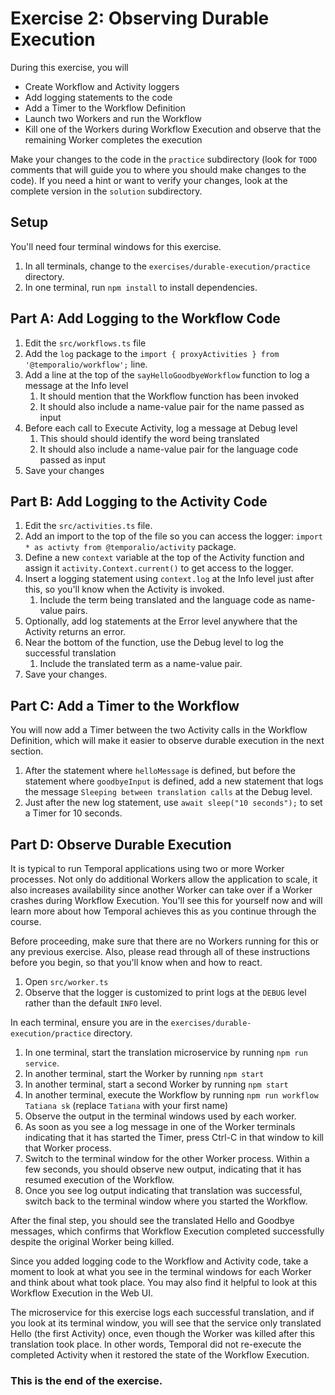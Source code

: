 # Exercise 2: Observing Durable Execution
During this exercise, you will

* Create Workflow and Activity loggers 
* Add logging statements to the code
* Add a Timer to the Workflow Definition
* Launch two Workers and run the Workflow
* Kill one of the Workers during Workflow Execution and observe that the remaining Worker completes the execution

Make your changes to the code in the `practice` subdirectory (look for `TODO` comments that will guide you to where you should make changes to the code). If you need a hint or want to verify your changes, look at the complete version in the `solution` subdirectory.

## Setup

You'll need four terminal windows for this exercise.

1. In all terminals, change to the `exercises/durable-execution/practice` directory.
2. In one terminal, run `npm install` to install dependencies.

## Part A: Add Logging to the Workflow Code

1. Edit the `src/workflows.ts` file
2. Add the `log`  package to the `import { proxyActivities } from '@temporalio/workflow';` line.
3. Add a line at the top of the `sayHelloGoodbyeWorkflow` function to log a message at the Info level
   1. It should mention that the Workflow function has been invoked
   2. It should also include a name-value pair for the name passed as input
3. Before each call to Execute Activity, log a message at Debug level
   1. This should should identify the word being translated
   2. It should also include a name-value pair for the language code passed as input
4. Save your changes

## Part B: Add Logging to the Activity Code

1. Edit the `src/activities.ts` file.
2. Add an import to the top of the file so you can access the logger: `import * as activty from @temporalio/activity` package.
3. Define a new `context` variable at the top of the Activity function and assign it `activity.Context.current()` to get access to the logger.
4. Insert a logging statement using `context.log` at the Info level just after this, so you'll know when the Activity is invoked. 
   1. Include the term being translated and the language code as name-value pairs.
4. Optionally, add log statements at the Error level anywhere that the Activity returns an error.
5. Near the bottom of the function, use the Debug level to log the successful translation
	1. Include the translated term as a name-value pair.
6. Save your changes.

## Part C: Add a Timer to the Workflow
You will now add a Timer between the two Activity calls in the Workflow Definition, which will make it easier to observe durable execution in the next section.

1. After the statement where `helloMessage` is defined, but before the statement where `goodbyeInput` is defined, add a new statement that logs the message `Sleeping between translation calls` at the Debug level.
2. Just after the new log statement, use `await sleep("10 seconds");` to set a Timer for 10 seconds.

## Part D: Observe Durable Execution
It is typical to run Temporal applications using two or more Worker processes. Not only do additional Workers allow the application to scale, it also increases availability since another Worker can take over if a Worker crashes during Workflow Execution. You'll see this for yourself now and will learn more about how Temporal achieves this as you continue through the course.

Before proceeding, make sure that there are no Workers running for this or any previous exercise. Also, please read through all of these instructions before you begin, so that you'll know when and how to react.

1. Open `src/worker.ts`
2. Observe that the logger is customized to print logs at the `DEBUG` level rather than the default `INFO` level.

In each terminal, ensure you are in the `exercises/durable-execution/practice` directory.

1. In one terminal, start the translation microservice by running `npm run service`.
2. In another terminal, start the Worker by running `npm start`
3. In another terminal, start a second Worker by running `npm start`
4. In another terminal, execute the Workflow by running `npm run workflow Tatiana sk` (replace `Tatiana` with your first name) 
5. Observe the output in the terminal windows used by each worker. 
6. 	As soon as you see a log message in one of the Worker terminals indicating that it has started the Timer, press Ctrl-C in that window to kill that Worker process.
7. Switch to the terminal window for the other Worker process. Within a few seconds, you should observe new output, indicating that it has resumed execution of the Workflow.
8. Once you see log output indicating that translation was successful, switch back to the terminal window where you started the Workflow. 

After the final step, you should see the translated Hello and Goodbye messages, which confirms that Workflow Execution completed successfully despite the original Worker being killed.

Since you added logging code to the Workflow and Activity code, take a moment to look at what you see in the terminal windows for each Worker and think about what took place. You may also find it helpful to look at this Workflow Execution in the Web UI.

The microservice for this exercise logs each successful translation, and if you look at its terminal window, you will see that the service only translated Hello (the first Activity) once, even though the Worker was killed after this translation took place. In other words, Temporal did not re-execute the completed Activity when it restored the state of the Workflow Execution. 

### This is the end of the exercise.
